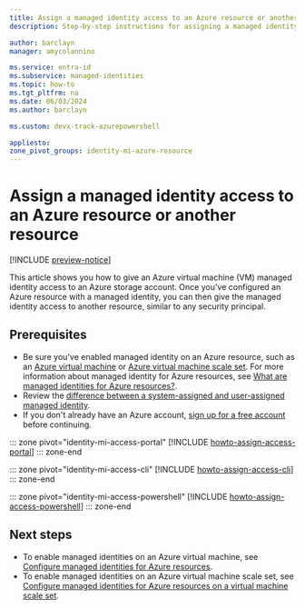 ```yaml
---
title: Assign a managed identity access to an Azure resource or another resource
description: Step-by-step instructions for assigning a managed identity access to an Azure resource or another resource.

author: barclayn
manager: amycolannino

ms.service: entra-id
ms.subservice: managed-identities
ms.topic: how-to
ms.tgt_pltfrm: na
ms.date: 06/03/2024
ms.author: barclayn

ms.custom: devx-track-azurepowershell

appliesto: 
zone_pivot_groups: identity-mi-azure-resource
---
```


# Assign a managed identity access to an Azure resource or another resource

[!INCLUDE [preview-notice](~/includes/entra-msi-preview-notice.md)]

This article shows you how to give an Azure virtual machine (VM) managed identity access to an Azure storage account. Once you've configured an Azure resource with a managed identity, you can then give the managed identity access to another resource, similar to any security principal.

## Prerequisites

- Be sure you've enabled managed identity on an Azure resource, such as an [Azure virtual machine](how-to-configure-managed-identities.md) or [Azure virtual machine scale set](~/identity/managed-identities-azure-resources/how-to-configure-managed-identities-scale-sets.md). For more information about managed identity for Azure resources, see [What are managed identities for Azure resources?](~/identity/managed-identities-azure-resources/overview.md). 
- Review the [difference between a system-assigned and user-assigned managed identity](~/identity/managed-identities-azure-resources/overview.md#managed-identity-types).
- If you don't already have an Azure account, [sign up for a free account](https://azure.microsoft.com/free/) before continuing.

::: zone pivot="identity-mi-access-portal"
[!INCLUDE [howto-assign-access-portal](includes/howto-assign-access-portal.md)]
::: zone-end

::: zone pivot="identity-mi-access-cli"
[!INCLUDE [howto-assign-access-cli](includes/howto-assign-access-cli.md)]
::: zone-end

::: zone pivot="identity-mi-access-powershell"
[!INCLUDE [howto-assign-access-powershell](includes/howto-assign-access-powershell.md)]
::: zone-end

## Next steps

- To enable managed identities on an Azure virtual machine, see [Configure managed identities for Azure resources](~/identity/managed-identities-azure-resources/how-to-configure-managed-identities.md).
- To enable managed identities on an Azure virtual machine scale set, see [Configure managed identities for Azure resources on a virtual machine scale set](~/identity/managed-identities-azure-resources/how-to-configure-managed-identities-scale-sets.md).
